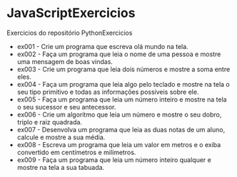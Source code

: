 # JavaScriptExercicios
 Exercicios do repositório PythonExercicios

- ex001 - Crie um programa que escreva olá mundo na tela.
- ex002 - Faça um programa que leia o nome de uma pessoa e mostre uma mensagem de boas vindas.
- ex003 - Crie um programa que leia dois números e mostre a soma entre eles.
- ex004 - Faça um programa que leia algo pelo teclado e mostre na tela o seu tipo primitivo e todas as informações possíveis sobre ele.
- ex005 - Faça um programa que leia um número inteiro e mostre na tela o seu sucessor e seu antecessor.
- ex006 - Crie um algoritmo que leia um número e mostre o seu dobro, triplo e raiz quadrada.
- ex007 - Desenvolva um programa que leia as duas notas de um aluno, calcule e mostre a sua média.
- ex008 - Escreva um programa que leia um valor em metros e o exiba convertido em centímetros e milímetros.
- ex009 - Faça um programa que leia um número inteiro qualquer e mostre na tela a sua tabuada.
